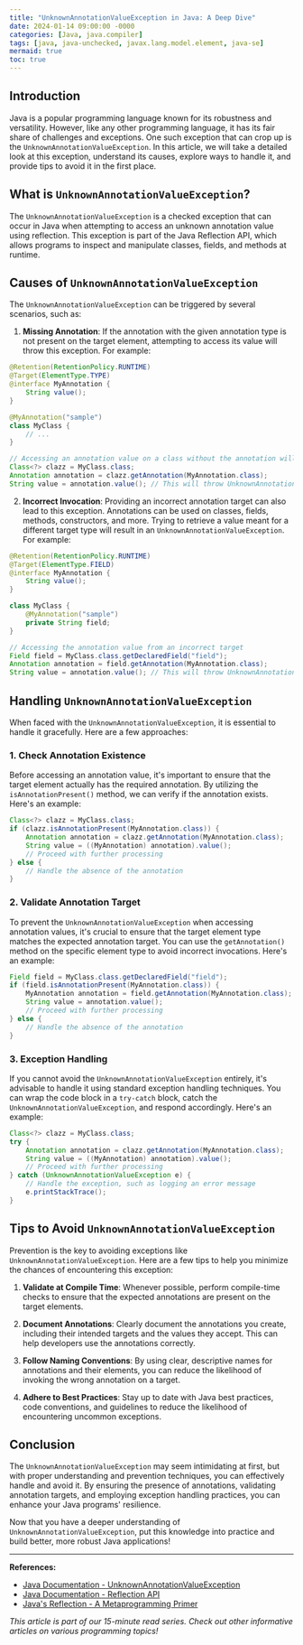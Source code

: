 ```yaml
---
title: "UnknownAnnotationValueException in Java: A Deep Dive"
date: 2024-01-14 09:00:00 -0000
categories: [Java, java.compiler]
tags: [java, java-unchecked, javax.lang.model.element, java-se]
mermaid: true
toc: true
---
```



## Introduction

Java is a popular programming language known for its robustness and versatility. However, like any other programming language, it has its fair share of challenges and exceptions. One such exception that can crop up is the `UnknownAnnotationValueException`. In this article, we will take a detailed look at this exception, understand its causes, explore ways to handle it, and provide tips to avoid it in the first place.

## What is `UnknownAnnotationValueException`?

The `UnknownAnnotationValueException` is a checked exception that can occur in Java when attempting to access an unknown annotation value using reflection. This exception is part of the Java Reflection API, which allows programs to inspect and manipulate classes, fields, and methods at runtime.

## Causes of `UnknownAnnotationValueException`

The `UnknownAnnotationValueException` can be triggered by several scenarios, such as:

1. **Missing Annotation**: If the annotation with the given annotation type is not present on the target element, attempting to access its value will throw this exception. For example:

```java
@Retention(RetentionPolicy.RUNTIME)
@Target(ElementType.TYPE)
@interface MyAnnotation {
    String value();
}

@MyAnnotation("sample")
class MyClass {
    // ...
}

// Accessing an annotation value on a class without the annotation will throw UnknownAnnotationValueException
Class<?> clazz = MyClass.class;
Annotation annotation = clazz.getAnnotation(MyAnnotation.class);
String value = annotation.value(); // This will throw UnknownAnnotationValueException
```

2. **Incorrect Invocation**: Providing an incorrect annotation target can also lead to this exception. Annotations can be used on classes, fields, methods, constructors, and more. Trying to retrieve a value meant for a different target type will result in an `UnknownAnnotationValueException`. For example:

```java
@Retention(RetentionPolicy.RUNTIME)
@Target(ElementType.FIELD)
@interface MyAnnotation {
    String value();
}

class MyClass {
    @MyAnnotation("sample")
    private String field;
}

// Accessing the annotation value from an incorrect target
Field field = MyClass.class.getDeclaredField("field");
Annotation annotation = field.getAnnotation(MyAnnotation.class);
String value = annotation.value(); // This will throw UnknownAnnotationValueException
```

## Handling `UnknownAnnotationValueException`

When faced with the `UnknownAnnotationValueException`, it is essential to handle it gracefully. Here are a few approaches:

### 1. Check Annotation Existence

Before accessing an annotation value, it's important to ensure that the target element actually has the required annotation. By utilizing the `isAnnotationPresent()` method, we can verify if the annotation exists. Here's an example:

```java
Class<?> clazz = MyClass.class;
if (clazz.isAnnotationPresent(MyAnnotation.class)) {
    Annotation annotation = clazz.getAnnotation(MyAnnotation.class);
    String value = ((MyAnnotation) annotation).value();
    // Proceed with further processing
} else {
    // Handle the absence of the annotation
}
```

### 2. Validate Annotation Target

To prevent the `UnknownAnnotationValueException` when accessing annotation values, it's crucial to ensure that the target element type matches the expected annotation target. You can use the `getAnnotation()` method on the specific element type to avoid incorrect invocations. Here's an example:

```java
Field field = MyClass.class.getDeclaredField("field");
if (field.isAnnotationPresent(MyAnnotation.class)) {
    MyAnnotation annotation = field.getAnnotation(MyAnnotation.class);
    String value = annotation.value();
    // Proceed with further processing
} else {
    // Handle the absence of the annotation
}
```

### 3. Exception Handling

If you cannot avoid the `UnknownAnnotationValueException` entirely, it's advisable to handle it using standard exception handling techniques. You can wrap the code block in a `try-catch` block, catch the `UnknownAnnotationValueException`, and respond accordingly. Here's an example:

```java
Class<?> clazz = MyClass.class;
try {
    Annotation annotation = clazz.getAnnotation(MyAnnotation.class);
    String value = ((MyAnnotation) annotation).value();
    // Proceed with further processing
} catch (UnknownAnnotationValueException e) {
    // Handle the exception, such as logging an error message
    e.printStackTrace();
}
```

## Tips to Avoid `UnknownAnnotationValueException`

Prevention is the key to avoiding exceptions like `UnknownAnnotationValueException`. Here are a few tips to help you minimize the chances of encountering this exception:

1. **Validate at Compile Time**: Whenever possible, perform compile-time checks to ensure that the expected annotations are present on the target elements.

2. **Document Annotations**: Clearly document the annotations you create, including their intended targets and the values they accept. This can help developers use the annotations correctly.

3. **Follow Naming Conventions**: By using clear, descriptive names for annotations and their elements, you can reduce the likelihood of invoking the wrong annotation on a target.

4. **Adhere to Best Practices**: Stay up to date with Java best practices, code conventions, and guidelines to reduce the likelihood of encountering uncommon exceptions.

## Conclusion

The `UnknownAnnotationValueException` may seem intimidating at first, but with proper understanding and prevention techniques, you can effectively handle and avoid it. By ensuring the presence of annotations, validating annotation targets, and employing exception handling practices, you can enhance your Java programs' resilience.

Now that you have a deeper understanding of `UnknownAnnotationValueException`, put this knowledge into practice and build better, more robust Java applications!

---

**References:**

- [Java Documentation - UnknownAnnotationValueException](https://docs.oracle.com/en/java/javase/14/docs/api/java.base/java/lang/reflect/UnknownAnnotationValueException.html)
- [Java Documentation - Reflection API](https://docs.oracle.com/en/java/javase/14/docs/api/java.base/java/lang/reflect/package-summary.html)
- [Java's Reflection - A Metaprogramming Primer](https://www.oracle.com/technical-resources/articles/java/javareflection.html)

*This article is part of our 15-minute read series. Check out other informative articles on various programming topics!*